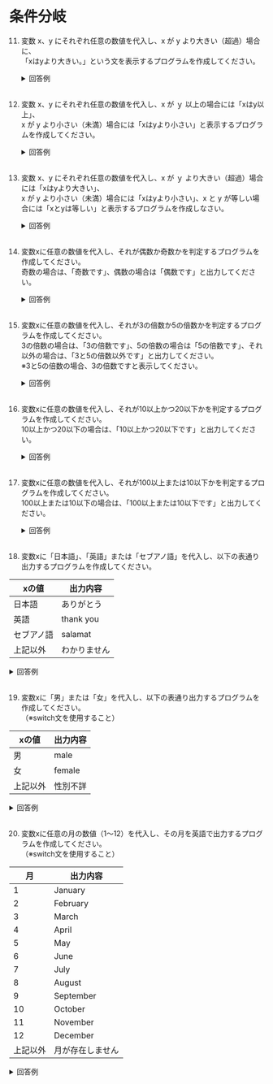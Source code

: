 # 条件分岐

11. 変数 x、y にそれぞれ任意の数値を代入し、x が y より大きい（超過）場合に、  
「xはyより大きい。」という文を表示するプログラムを作成してください。

	<details><summary>回答例</summary><div>
		
	```
	let x = 10;
	let y = 2;
	
	if (x > y) {
	    console.log('xはyより大きい。');
	}
	```
		
	</div></details>
	

	<br>
	
12. 変数 x、y にそれぞれ任意の数値を代入し、x が ｙ 以上の場合には「xはy以上」、  
x が y より小さい（未満）場合には「xはyより小さい」と表示するプログラムを作成してください。

	<details><summary>回答例</summary><div>
		
	```
	let x = 10;
	let y = 2;
	
	if (x >= y) {
	    console.log('xはy以上');
	} else {
	    console.log('xはyより小さい');
	}
	```
		
	</div></details>
	

	<br>
	
13. 変数 x、y にそれぞれ任意の数値を代入し、x が ｙ より大きい（超過）場合には「xはyより大きい」、  
x が y より小さい（未満）場合には「xはyより小さい」、x と y が等しい場合には「xとyは等しい」と表示するプログラムを作成しなさい。

	<details><summary>回答例</summary><div>
		
	```
	let x = 10;
	let y = 2;
	
	if (x > y) {
	    console.log('xはyより大きい');
	} else if (x == y) {
	    console.log('xとyは等しい');
	} else {
	    console.log('xはyより小さい');
	}
	```
		
	</div></details>
	

	<br>
	
14. 変数xに任意の数値を代入し、それが偶数か奇数かを判定するプログラムを作成してください。   
奇数の場合は、「奇数です」、偶数の場合は「偶数です」と出力してください。

	<details><summary>回答例</summary><div>
		
	```
	let x = 10;
	
	if (x % 2 == 0) {
	    console.log('偶数です');
	} else {
	    console.log('奇数です');
	}
	```
		
	</div></details>
	

	<br>
	
15. 変数xに任意の数値を代入し、それが3の倍数か5の倍数かを判定するプログラムを作成してください。   
3の倍数の場合は、「3の倍数です」、5の倍数の場合は「5の倍数です」、それ以外の場合は、「3と5の倍数以外です」と出力してください。  
※3と5の倍数の場合、3の倍数ですと表示してください。

	<details><summary>回答例</summary><div>
		
	```
	let x = 8;
	
	if (x % 3 == 0) {
	    console.log('3の倍数です');
	} else if (x % 5 == 0) {
	    console.log('5の倍数です');
	} else {
	    console.log('3と5の倍数以外です');
	}
	```
		
	</div></details>
	

	<br>
	
16. 変数xに任意の数値を代入し、それが10以上かつ20以下かを判定するプログラムを作成してください。   
10以上かつ20以下の場合は、「10以上かつ20以下です」と出力してください。

	<details><summary>回答例</summary><div>	

	```

	let x = 10;
	
	if (10 <= x && x <= 20) {
	    console.log('10以上かつ20以下です');
	}

	```
		
	</div></details>
	

	<br>
	
17. 変数xに任意の数値を代入し、それが100以上または10以下かを判定するプログラムを作成してください。   
100以上または10以下の場合は、「100以上または10以下です」と出力してください。

	<details><summary>回答例</summary><div>
		
	```
	let x = 10;
	
	if (100 <= x || x <= 10) {
	    console.log('100以上または10以下です');
	}
	```
		
	</div></details>
	

	<br>
	
18. 変数xに「日本語」、「英語」または「セブアノ語」を代入し、以下の表通り出力するプログラムを作成してください。   

 | xの値      | 出力内容     |
 | ---------- | ------------ |
 | 日本語     | ありがとう   |
 | 英語       | thank you    |
 | セブアノ語 | salamat      |
 | 上記以外   | わかりません |

  <details><summary>回答例</summary><div>
  	
  ```

	let x = '日本語';
	
	if (x === '日本語') {
		console.log('ありがとう');
	} else if (x === '英語') {
		console.log('thank you');
	} else if (x === 'セブアノ語') {
		console.log('salamt');
	} else {
		console.log('わかりません');
	}
	

  ```	
  </div></details>
	
  <br>
	
19. 変数xに「男」または「女」を代入し、以下の表通り出力するプログラムを作成してください。   
（※switch文を使用すること）

 | xの値    | 出力内容 |
 | -------- | -------- |
 | 男       | male     |
 | 女       | female   |
 | 上記以外 | 性別不詳 |

  <details><summary>回答例</summary><div>

  ```

	let x = '男'  
	switch (x) {
		case '男':
			console.log('male');
			break;
		case '女':
			console.log('female');
			break;
		default:
			console.log('性別不詳');
			break;
	}

  ```	
  </div></details>
  <br>
	
20. 変数xに任意の月の数値（1〜12）を代入し、その月を英語で出力するプログラムを作成してください。   
（※switch文を使用すること）

 | 月       | 出力内容         |
 | -------- | ---------------- |
 | 1        | January          |
 | 2        | February         |
 | 3        | March            |
 | 4        | April            |
 | 5        | May              |
 | 6        | June             |
 | 7        | July             |
 | 8        | August           |
 | 9        | September        |
 | 10       | October          |
 | 11       | November         |
 | 12       | December         |
 | 上記以外 | 月が存在しません |

  <details><summary>回答例</summary><div>
	
  ```

	let x = 8;
	
	switch x {
		case 1:
			console.log('January');
			break;
		case 2:
			console.log('February');
			break;
		case 3:
			console.log('March');
			break;
		case 4:
			console.log('April');
			break;
		case 5:
			console.log('May');
			break;
		case 6:
			console.log('June');
			break;
		case 7:
			console.log('July');
			break;
		case 8:
			console.log('August');
			break;
		case 9:
			console.log('September');
			break;
		case 10:
			console.log('October');
			break;
		case 11:
			console.log('November');
			break;
		case 12:
			console.log('December');
			break;
		default:
			console.log('月が存在しません');
			break;
	}
  ```
  </div></details>
	<br>
